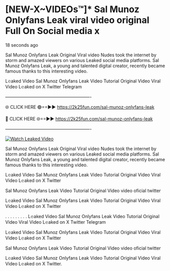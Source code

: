 # [NEW-X~VIDEOs™]* Sal Munoz Onlyfans Leak viral video original Full On Social media x

18 seconds ago

Sal Munoz Onlyfans Leak Original Viral video Nudes took the internet by storm and amazed viewers on various Leaked social media platforms. Sal Munoz Onlyfans Leak, a young and talented digital creator, recently became famous thanks to this interesting video.

L𝚎aked Video Sal Munoz Onlyfans Leak Video Tutorial Original Video Viral Video L𝚎aked on X Twitter Telegram

———————————————————-

🌐 CLICK HERE 🟢==►► https://2k25fun.com/sal-munoz-onlyfans-leak

🔴 CLICK HERE 🌐==►► https://2k25fun.com/sal-munoz-onlyfans-leak

———————————————————-

[![Watch Leaked Video](https://miro.medium.com/v2/resize:fit:828/format:webp/1*cilzJN44JGOrTw9NJCrNHA.gif "Watch Leaked Video")](https://2k25fun.com/sal-munoz-onlyfans-leak)

Sal Munoz Onlyfans Leak Original Viral video Nudes took the internet by storm and amazed viewers on various Leaked social media platforms. Sal Munoz Onlyfans Leak, a young and talented digital creator, recently became famous thanks to this interesting video.

L𝚎aked Video Sal Munoz Onlyfans Leak Video Tutorial Original Video Viral Video L𝚎aked on X Twitter

Sal Munoz Onlyfans Leak Video Tutorial Original Video video oficial twitter

L𝚎aked Video Sal Munoz Onlyfans Leak Video Tutorial Original Video Viral Video L𝚎aked on X Twitter

. . . . . . . . . L𝚎aked Video Sal Munoz Onlyfans Leak Video Tutorial Original Video Viral Video L𝚎aked on X Twitter Telegram

L𝚎aked Video Sal Munoz Onlyfans Leak Video Tutorial Original Video Viral Video L𝚎aked on X Twitter

Sal Munoz Onlyfans Leak Video Tutorial Original Video video oficial twitter

L𝚎aked Video Sal Munoz Onlyfans Leak Video Tutorial Original Video Viral Video L𝚎aked on X Twitter.